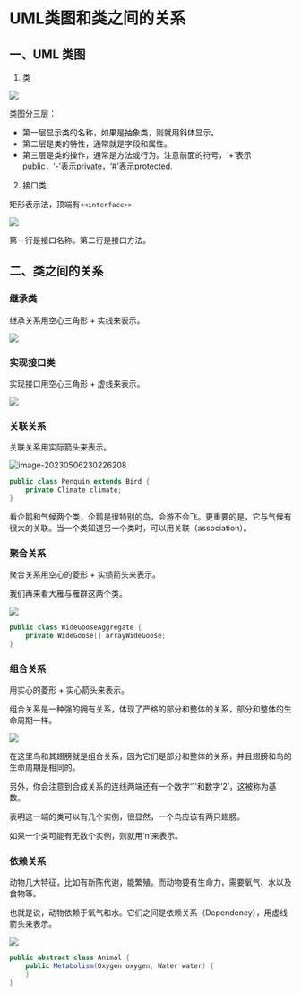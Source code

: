 # UML类图和类之间的关系

## 一、UML 类图

1. 类

![](https://technotes.oss-cn-shenzhen.aliyuncs.com/2023/202305062250334.png)

类图分三层：

- 第一层显示类的名称，如果是抽象类，则就用斜体显示。
- 第二层是类的特性，通常就是字段和属性。
- 第三层是类的操作，通常是方法或行为。注意前面的符号，‘+’表示public，‘-’表示private，‘#’表示protected.

2. 接口类

矩形表示法，顶端有`<<interface>>`

![](https://technotes.oss-cn-shenzhen.aliyuncs.com/2023/202305062255890.png)

第一行是接口名称。第二行是接口方法。

## 二、类之间的关系

### 继承类

继承关系用空心三角形 + 实线来表示。

![](https://technotes.oss-cn-shenzhen.aliyuncs.com/2023/202305062258987.png)

### 实现接口类

实现接口用空心三角形 + 虚线来表示。

![](https://technotes.oss-cn-shenzhen.aliyuncs.com/2023/202305062300409.png)

### 关联关系

关联关系用实际箭头来表示。

![image-20230506230226208](https://technotes.oss-cn-shenzhen.aliyuncs.com/2023/202305062302264.png)

```java
public class Penguin extends Bird {
    private Climate climate;
}
```

看企鹅和气候两个类，企鹅是很特别的鸟，会游不会飞。更重要的是，它与气候有很大的关联。当一个类知道另一个类时，可以用关联（association）。

### 聚合关系

聚合关系用空心的菱形 + 实绩箭头来表示。

我们再来看大雁与雁群这两个类。

![](https://technotes.oss-cn-shenzhen.aliyuncs.com/2023/202305062305023.png)

```java
public class WideGooseAggregate {
    private WideGoose[] arrayWideGoose;
}
```

### 组合关系

用实心的菱形 + 实心箭头来表示。

组合关系是一种强的拥有关系，体现了严格的部分和整体的关系，部分和整体的生命周期一样。

![](https://technotes.oss-cn-shenzhen.aliyuncs.com/2023/202305062307472.png)

在这里鸟和其翅膀就是组合关系，因为它们是部分和整体的关系，并且翅膀和鸟的生命周期是相同的。

另外，你会注意到合成关系的连线两端还有一个数字‘1’和数字‘2’，这被称为基数。

表明这一端的类可以有几个实例，很显然，一个鸟应该有两只翅膀。

如果一个类可能有无数个实例，则就用‘n’来表示。

### 依赖关系

动物几大特征，比如有新陈代谢，能繁殖。而动物要有生命力，需要氧气、水以及食物等。

也就是说，动物依赖于氧气和水。它们之间是依赖关系（Dependency），用虚线箭头来表示。

![](https://technotes.oss-cn-shenzhen.aliyuncs.com/2023/202305062309323.png)

```java
public abstract class Animal {
    public Metabolism(Oxygen oxygen, Water water) {
    }
}
```

